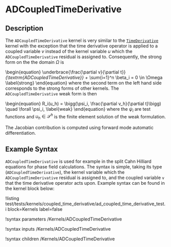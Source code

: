 # ADCoupledTimeDerivative

## Description

The `ADCoupledTimeDerivative` kernel is very similar to the
[`TimeDerivative`](/TimeDerivative.md) kernel with the exception that the time
derivative operator is applied to a coupled variable $v$ instead of the kernel
variable $u$ which the `ADCoupledTimeDerivative` residual is assigned to.
Consequently, the strong form on the the domain $\Omega$ is

\begin{equation}
\underbrace{\frac{\partial v}{\partial t}}_{\textrm{ADCoupledTimeDerivative}} +
\sum_{i=1}^n \beta_i = 0 \in \Omega
\label{strong}
\end{equation}
where the second term on the left hand side corresponds to the
strong forms of other kernels. The `ADCoupledTimeDerivative` weak form is then

\begin{equation}
R_i(u_h) = \bigg(\psi_i, \frac{\partial v_h}{\partial t}\bigg) \quad \forall
\psi_i,
\label{weak}
\end{equation}
where the $\psi_i$ are test functions and $u_h \in \mathcal{S}^h$ is the finite
element solution of the weak formulation.

The Jacobian contribution is computed using forward mode automatic
differentiation.

## Example Syntax

`ADCoupledTimeDerivative` is used for example in the split Cahn Hilliard
equations for phase field calculations. The syntax is simple, taking its type
(`ADCoupledTimeDerivative`), the kernel variable which the
`ADCoupledTimeDerivative` residual is assigned to, and the coupled variable `v`
that the time derivative operator acts upon. Example syntax can be found in the
kernel block below:

!listing
test/tests/kernels/coupled_time_derivative/ad_coupled_time_derivative_test.i
block=Kernels label=false

!syntax parameters /Kernels/ADCoupledTimeDerivative

!syntax inputs /Kernels/ADCoupledTimeDerivative

!syntax children /Kernels/ADCoupledTimeDerivative
